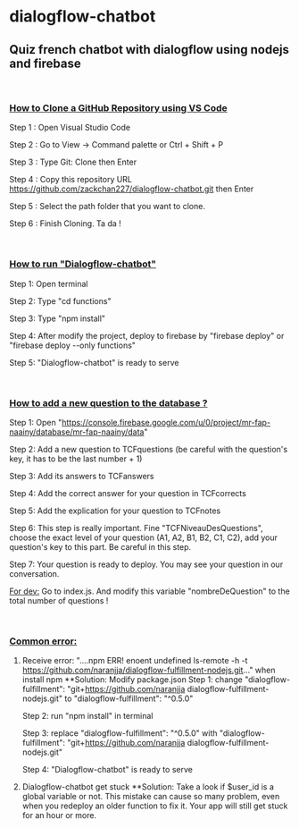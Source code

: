 # dialogflow-chatbot
## Quiz french chatbot with dialogflow using nodejs and firebase

&nbsp;
### <u>How to Clone a GitHub Repository using VS Code</u>

Step 1 : Open Visual Studio Code

Step 2 : Go to View -> Command palette or Ctrl + Shift + P

Step 3 : Type Git: Clone then Enter

Step 4 : Copy this repository URL https://github.com/zackchan227/dialogflow-chatbot.git then Enter

Step 5 : Select the path folder that you want to clone.

Step 6 : Finish Cloning. Ta da !


&nbsp;
### <u>How to run "Dialogflow-chatbot"</u>

Step 1: Open terminal

Step 2: Type "cd functions"

Step 3: Type "npm install"

Step 4: After modify the project, deploy to firebase by "firebase deploy" or "firebase deploy --only functions"

Step 5: "Dialogflow-chatbot" is ready to serve

&nbsp;
### <u>How to add a new question to the database ?</u>

Step 1: Open "https://console.firebase.google.com/u/0/project/mr-fap-naainy/database/mr-fap-naainy/data"

Step 2: Add a new question to TCFquestions (be careful with the question's key, it has to be the last number + 1)

Step 3: Add its answers to TCFanswers

Step 4: Add the correct answer for your question in TCFcorrects

Step 5: Add the explication for your question to TCFnotes

Step 6: This step is really important. Fine "TCFNiveauDesQuestions", choose the exact level of your question (A1, A2, B1, B2, C1, C2), add your question's key to this part. Be careful in this step.

Step 7: Your question is ready to deploy. You may see your question in our conversation.

<u>For dev:</u> Go to index.js. And modify this variable "nombreDeQuestion" to the total number of questions !

&nbsp;
### <u>Common error:</u>
1. Receive error: "....npm ERR! enoent undefined ls-remote -h -t https://github.com/naranjja/dialogflow-fulfillment-nodejs.git..." when install npm
**Solution: Modify package.json 
    Step 1: change "dialogflow-fulfillment": "git+https://github.com/naranjja dialogflow-fulfillment-nodejs.git" to              "dialogflow-fulfillment": "^0.5.0"
    
    Step 2: run "npm install" in terminal

    Step 3: replace "dialogflow-fulfillment": "^0.5.0" with "dialogflow-fulfillment": "git+https://github.com/naranjja           dialogflow-fulfillment-nodejs.git"

    Step 4: "Dialogflow-chatbot" is ready to serve

2. Dialogflow-chatbot get stuck
**Solution: Take a look if $user_id is a global variable or not. This mistake can cause so many problem, even when you redeploy an older function to fix it. Your app will still get stuck for an hour or more.
             
